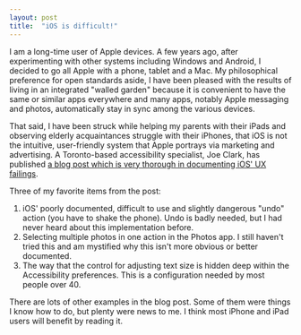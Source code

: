 ```yaml
---
layout: post
title:  "iOS is difficult!"
---
```

I am a long-time user of Apple devices. A few years ago, after experimenting with other systems including Windows and Android, I decided to go all Apple with a phone, tablet and a Mac. My philosophical preference for open standards aside, I have been pleased with the results of living in an integrated "walled garden" because it is convenient to have the same or similar apps everywhere and many apps, notably Apple messaging and photos, automatically stay in sync among the various devices.

That said, I have been struck while helping my parents with their iPads and observing elderly acquaintances struggle with their iPhones, that iOS is not the intuitive, user-friendly system that Apple portrays via marketing and advertising. A Toronto-based accessibility specialist, Joe Clark, has published [a blog post which is very thorough in documenting iOS' UX failings](https://blog.fawny.org/2018/10/22/hardtouse/).

Three of my favorite items from the post:

1. iOS' poorly documented, difficult to use and slightly dangerous "undo" action (you have to shake the phone). Undo is badly needed, but I had never heard about this implementation before.
2. Selecting multiple photos in one action in the Photos app. I still haven't tried this and am mystified why this isn't more obvious or better documented.
3. The way that the control for adjusting text size is hidden deep within the Accessibility preferences. This is a configuration needed by most people over 40.

There are lots of other examples in the blog post. Some of them were things I know how to do, but plenty were news to me. I think most iPhone and iPad users will benefit by reading it.
